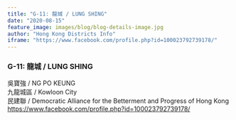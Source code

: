 ```yaml
---
title: "G-11: 龍城 / LUNG SHING"
date: "2020-08-15"
feature_image: images/blog/blog-details-image.jpg
author: "Hong Kong Districts Info"
iframe: "https://www.facebook.com/profile.php?id=100023792739178/"
---
```


### G-11: 龍城 / LUNG SHING  
吳寶強 / NG PO KEUNG  
九龍城區 / Kowloon City  
民建聯 / Democratic Alliance for the Betterment and Progress of Hong Kong  
https://www.facebook.com/profile.php?id=100023792739178/
